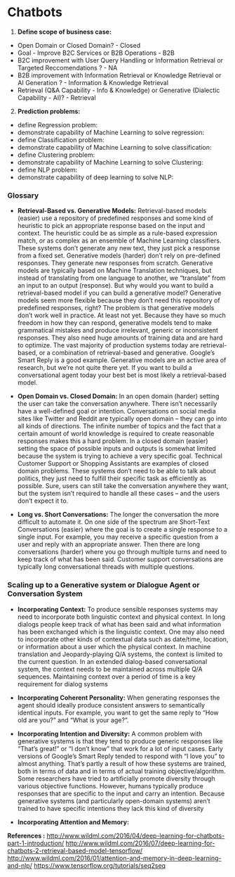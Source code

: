 # Chatbots

1. **Define scope of business case:**
* Open Domain or Closed Domain? - Closed
* Goal - Improve B2C Services or B2B Operations - B2B
* B2C improvement with User Query Handling or Information Retrieval or Targeted Reccomendations ? - NA
* B2B improvement with Information Retrieval or Knowledge Retrieval or AI Generation ? - Information & Knowledge Retrieval
* Retrieval (Q&A Capability - Info & Knowledge) or Generative (Dialectic Capability - AI)? - Retrieval

2. **Prediction problems:**
* define Regression problem:
* demonstrate capability of Machine Learning to solve regression:
* define Classification problem:
* demonstrate capability of Machine Learning to solve classification:
* define Clustering problem:
* demonstrate capability of Machine Learning to solve Clustering:
* define NLP problem: 
* demonstrate capability of deep learning to solve NLP:


### Glossary
* **Retrieval-Based vs. Generative Models:**
Retrieval-based models (easier) use a repository of predefined responses and some kind of heuristic to pick an appropriate response based on the input and context. The heuristic could be as simple as a rule-based expression match, or as complex as an ensemble of Machine Learning classifiers. These systems don’t generate any new text, they just pick a response from a fixed set.
Generative models (harder) don’t rely on pre-defined responses. They generate new responses from scratch. Generative models are typically based on Machine Translation techniques, but instead of translating from one language to another, we “translate” from an input to an output (response).
But why would you want to build a retrieval-based model if you can build a generative model? Generative models seem more flexible because they don’t need this repository of predefined responses, right?
The problem is that generative models don’t work well in practice. At least not yet. Because they have so much freedom in how they can respond, generative models tend to make grammatical mistakes and produce irrelevant, generic or inconsistent responses. They also need huge amounts of training data and are hard to optimize. The vast majority of production systems today are retrieval-based, or a combination of retrieval-based and generative. Google’s Smart Reply is a good example. Generative models are an active area of research, but we’re not quite there yet. If you want to build a conversational agent today your best bet is most likely a retrieval-based model.

* **Open Domain vs. Closed Domain:**
In an open domain (harder) setting the user can take the conversation anywhere. There isn’t necessarily have a well-defined goal or intention. Conversations on social media sites like Twitter and Reddit are typically open domain – they can go into all kinds of directions. The infinite number of topics and the fact that a certain amount of world knowledge is required to create reasonable responses makes this a hard problem.
In a closed domain (easier) setting the space of possible inputs and outputs is somewhat limited because the system is trying to achieve a very specific goal. Technical Customer Support or Shopping Assistants are examples of closed domain problems. These systems don’t need to be able to talk about politics, they just need to fulfill their specific task as efficiently as possible. Sure, users can still take the conversation anywhere they want, but the system isn’t required to handle all these cases – and the users don’t expect it to.

* **Long vs. Short Conversations:**
The longer the conversation the more difficult to automate it. On one side of the spectrum are Short-Text Conversations (easier) where the goal is to create a single response to a single input. For example, you may receive a specific question from a user and reply with an appropriate answer. Then there are long conversations (harder) where you go through multiple turns and need to keep track of what has been said. Customer support conversations are typically long conversational threads with multiple questions.

### Scaling up to a Generative system or Dialogue Agent or Conversation System 
* **Incorporating Context:**
To produce sensible responses systems may need to incorporate both linguistic context and physical context. 
In long dialogs people keep track of what has been said and what information has been exchanged which is the linguistic context.
One may also need to incorporate other kinds of contextual data such as date/time, location, or information about a user which the physical context.
In machine translation and Jeopardy-playing Q/A systems, the context is limited to the current question. In an extended dialog-based conversational system, the context needs to be maintained across multiple Q/A sequences. Maintaining context over a period of time is a key requirement for dialog systems

* **Incorporating Coherent Personality:**
When generating responses the agent should ideally produce consistent answers to semantically identical inputs. For example, you want to get the same reply to “How old are you?” and “What is your age?”. 

* **Incorporating Intention and Diversity:**
A common problem with generative systems is that they tend to produce generic responses like “That’s great!” or “I don’t know” that work for a lot of input cases. Early versions of Google’s Smart Reply tended to respond with “I love you” to almost anything. That’s partly a result of how these systems are trained, both in terms of data and in terms of actual training objective/algorithm. Some researchers have tried to artificially promote diversity through various objective functions. However, humans typically produce responses that are specific to the input and carry an intention. Because generative systems (and particularly open-domain systems) aren’t trained to have specific intentions they lack this kind of diversity

* **Incorporating Attention and Memory:**



**References :**
http://www.wildml.com/2016/04/deep-learning-for-chatbots-part-1-introduction/
http://www.wildml.com/2016/07/deep-learning-for-chatbots-2-retrieval-based-model-tensorflow/
http://www.wildml.com/2016/01/attention-and-memory-in-deep-learning-and-nlp/
https://www.tensorflow.org/tutorials/seq2seq
